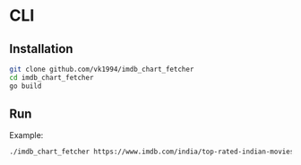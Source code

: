 # CLI
## Installation
```sh
git clone github.com/vk1994/imdb_chart_fetcher
cd imdb_chart_fetcher
go build 
```

## Run
Example:
```sh
./imdb_chart_fetcher https://www.imdb.com/india/top-rated-indian-movies/ 5 
```